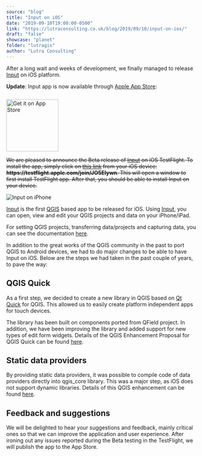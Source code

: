 ```yaml
---
source: "blog"
title: "Input on iOS"
date: "2019-09-10T19:00:00-0500"
link: "https://lutraconsulting.co.uk/blog/2019/09/10/input-on-ios/"
draft: "false"
showcase: "planet"
folder: "lutragis"
author: "Lutra Consulting"
---
```


<p>After a long wait and weeks of development, we finally managed to release <a href="https://merginmaps.com">Input</a> on iOS platform.</p>

<!-- more -->
<p><strong>Update</strong>:
Input app is now available through <a href="https://apps.apple.com/us/app/input/id1478603559?ls=1">Apple App Store</a>:</p>

<p><a href="https://apps.apple.com/us/app/input/id1478603559?ls=1"><img alt="Get it on App Store" src="https://www.lutraconsulting.co.uk/img/posts/App_Store.svg" style="padding-top: 12px;" width="138px" /></a></p>

<p><del>We are pleased to announce the Beta release of <a href="https://www.lutraconsulting.co.uk/blog/categories/qgis/merginmaps.com">Input</a> on iOS TestFlight. To install the app, simply click on <a href="https://testflight.apple.com/join/JO5EIywn">this link</a> from your iOS device: <strong>https://testflight.apple.com/join/JO5EIywn</strong>. This will open a window to first install TestFlight app. After that, you should be able to install Input on your device.</del></p>

<p><img alt="Input on iPhone" src="https://www.lutraconsulting.co.uk/img/posts/input_on_iphone.jpeg" /></p>

<p><a href="https://merginmaps.com">Input</a> is the first <a href="https://www.lutraconsulting.co.uk/blog/categories/qgis/www.qgis.org">QGIS</a> based app to be released for iOS. Using <a href="https://merginmaps.com">Input</a>, you can open, view and edit your QGIS projects and data on your iPhone/iPad.</p>

<p>For setting QGIS projects, transferring data/projects and capturing data, you can see the documentation <a href="https://github.com/lutraconsulting/input/blob/master/docs/users/introduction.md">here</a>.</p>

<p>In addition to the great works of the QGIS community in the past to port QGIS to Android devices, we had to do major changes to be able to have Input on iOS. Below are the steps we had taken in the past couple of years, to pave the way:</p>

<h2 id="qgis-quick">QGIS Quick</h2>
<p>As a first step, we decided to create a new library in QGIS based on <a href="https://en.wikipedia.org/wiki/Qt_Quick">Qt Quick</a> for QGIS. This allowed us to easily create platform independent apps for touch devices.</p>

<p>The library has been built on components ported from QField project. In addition, we have been improving the library and added support for new types of edit form widgets. Details of the QGIS Enhancement Proposal for QGIS Quick can be found <a href="https://github.com/qgis/QGIS-Enhancement-Proposals/issues/109">here</a>.</p>

<h2 id="static-data-providers">Static data providers</h2>
<p>By providing static data providers, it was possible to compile code of data providers directly into qgis_core library. This was a major step, as iOS does not support dynamic libraries. Details of this QGIS enhancement can be found <a href="https://github.com/qgis/QGIS-Enhancement-Proposals/issues/149">here</a>.</p>

<h2 id="feedback-and-suggestions">Feedback and suggestions</h2>
<p>We will be delighted to hear your suggestions and feedback, mainly critical ones so that we can improve the application and user experience. After ironing out any issues reported during the Beta testing in the TestFlight, we will publish the app to the App Store.</p>
